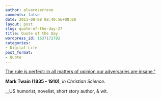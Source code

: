 ```yaml
---
author: alvaroserrano
comments: false
date: 2011-08-08 08:40:56+00:00
layout: post
slug: quote-of-the-day-27
title: Quote of the Day
wordpress_id: 1637172792
categories:
- Digital Life
post_format:
- Quote
---
```


[The rule is perfect: in all matters of opinion our adversaries are insane."](http://www.quotationspage.com/quote/1174.html)

**Mark Twain (1835 - 1910)**, _in Christian Science._

__US humorist, novelist, short story author, & wit.

